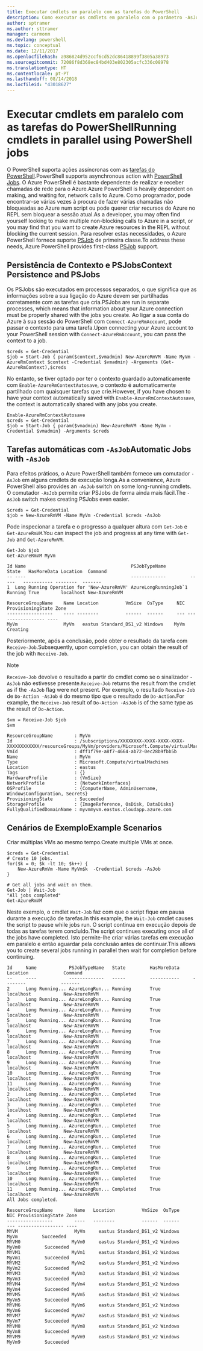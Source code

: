 ```yaml
---
title: Executar cmdlets em paralelo com as tarefas do PowerShell
description: Como executar os cmdlets em paralelo com o parâmetro -AsJob.
author: sptramer
ms.author: sttramer
manager: carmonm
ms.devlang: powershell
ms.topic: conceptual
ms.date: 12/11/2017
ms.openlocfilehash: a986824d952ccf6cd52dc86418899f3805a38973
ms.sourcegitcommit: 72086f8d368ec84bd403e802305acfc336c08978
ms.translationtype: HT
ms.contentlocale: pt-PT
ms.lasthandoff: 08/14/2018
ms.locfileid: "43018627"
---
```

# <a name="running-cmdlets-in-parallel-using-powershell-jobs"></a><span data-ttu-id="b3521-103">Executar cmdlets em paralelo com as tarefas do PowerShell</span><span class="sxs-lookup"><span data-stu-id="b3521-103">Running cmdlets in parallel using PowerShell jobs</span></span>

<span data-ttu-id="b3521-104">O PowerShell suporta ações assíncronas com as [tarefas do PowerShell](/powershell/module/microsoft.powershell.core/about/about_jobs).</span><span class="sxs-lookup"><span data-stu-id="b3521-104">PowerShell supports asynchronous action with [PowerShell Jobs](/powershell/module/microsoft.powershell.core/about/about_jobs).</span></span>
<span data-ttu-id="b3521-105">O Azure PowerShell é bastante dependente de realizar e receber chamadas de rede para o Azure.</span><span class="sxs-lookup"><span data-stu-id="b3521-105">Azure PowerShell is heavily dependent on making, and waiting for, network calls to Azure.</span></span> <span data-ttu-id="b3521-106">Como programador, pode encontrar-se várias vezes à procura de fazer várias chamadas não bloqueadas ao Azure num script ou pode querer criar recursos do Azure no REPL sem bloquear a sessão atual.</span><span class="sxs-lookup"><span data-stu-id="b3521-106">As a developer, you may often find yourself looking to make multiple non-blocking calls to Azure in a script, or you may find that you want to create Azure resources in the REPL without blocking the current session.</span></span> <span data-ttu-id="b3521-107">Para resolver estas necessidades, o Azure PowerShell fornece suporte [PSJob](/powershell/module/microsoft.powershell.core/about/about_jobs) de primeira classe.</span><span class="sxs-lookup"><span data-stu-id="b3521-107">To address these needs, Azure PowerShell provides first-class [PSJob](/powershell/module/microsoft.powershell.core/about/about_jobs) support.</span></span>

## <a name="context-persistence-and-psjobs"></a><span data-ttu-id="b3521-108">Persistência de Contexto e PSJobs</span><span class="sxs-lookup"><span data-stu-id="b3521-108">Context Persistence and PSJobs</span></span>

<span data-ttu-id="b3521-109">Os PSJobs são executados em processos separados, o que significa que as informações sobre a sua ligação do Azure devem ser partilhadas corretamente com as tarefas que cria.</span><span class="sxs-lookup"><span data-stu-id="b3521-109">PSJobs are run in separate processes, which means that information about your Azure connection must be properly shared with the jobs you create.</span></span> <span data-ttu-id="b3521-110">Ao ligar a sua conta do Azure à sua sessão do PowerShell com `Connect-AzureRmAccount`, pode passar o contexto para uma tarefa.</span><span class="sxs-lookup"><span data-stu-id="b3521-110">Upon connecting your Azure account to your PowerShell session with `Connect-AzureRmAccount`, you can pass the context to a job.</span></span>

```azurepowershell-interactive
$creds = Get-Credential
$job = Start-Job { param($context,$vmadmin) New-AzureRmVM -Name MyVm -AzureRmContext $context -Credential $vmadmin} -Arguments (Get-AzureRmContext),$creds
```

<span data-ttu-id="b3521-111">No entanto, se tiver optado por ter o contexto guardado automaticamente com `Enable-AzureRmContextAutosave`, o contexto é automaticamente partilhado com quaisquer tarefas que crie.</span><span class="sxs-lookup"><span data-stu-id="b3521-111">However, if you have chosen to have your context automatically saved with `Enable-AzureRmContextAutosave`, the context is automatically shared with any jobs you create.</span></span>

```azurepowershell-interactive
Enable-AzureRmContextAutosave
$creds = Get-Credential
$job = Start-Job { param($vmadmin) New-AzureRmVM -Name MyVm -Credential $vmadmin} -Arguments $creds
```

## <a name="automatic-jobs-with--asjob"></a><span data-ttu-id="b3521-112">Tarefas automáticas com `-AsJob`</span><span class="sxs-lookup"><span data-stu-id="b3521-112">Automatic Jobs with `-AsJob`</span></span>

<span data-ttu-id="b3521-113">Para efeitos práticos, o Azure PowerShell também fornece um comutador `-AsJob` em alguns cmdlets de execução longa.</span><span class="sxs-lookup"><span data-stu-id="b3521-113">As a convenience, Azure PowerShell also provides an `-AsJob` switch on some long-running cmdlets.</span></span>
<span data-ttu-id="b3521-114">O comutador `-AsJob` permite criar PSJobs de forma ainda mais fácil.</span><span class="sxs-lookup"><span data-stu-id="b3521-114">The `-AsJob` switch makes creating PSJobs even easier.</span></span>

```azurepowershell-interactive
$creds = Get-Credential
$job = New-AzureRmVM -Name MyVm -Credential $creds -AsJob
```

<span data-ttu-id="b3521-115">Pode inspecionar a tarefa e o progresso a qualquer altura com `Get-Job` e `Get-AzureRmVM`.</span><span class="sxs-lookup"><span data-stu-id="b3521-115">You can inspect the job and progress at any time with `Get-Job` and `Get-AzureRmVM`.</span></span>

```azurepowershell-interactive
Get-Job $job
Get-AzureRmVM MyVm
```

```output
Id Name                                       PSJobTypeName         State   HasMoreData Location  Command
-- ----                                       -------------         -----   ----------- --------  -------
1  Long Running Operation for 'New-AzureRmVM' AzureLongRunningJob`1 Running True        localhost New-AzureRmVM

ResourceGroupName    Name Location          VmSize  OsType     NIC ProvisioningState Zone
-----------------    ---- --------          ------  ------     --- ----------------- ----
MyVm                 MyVm   eastus Standard_DS1_v2 Windows    MyVm          Creating
```

<span data-ttu-id="b3521-116">Posteriormente, após a conclusão, pode obter o resultado da tarefa com `Receive-Job`.</span><span class="sxs-lookup"><span data-stu-id="b3521-116">Subsequently, upon completion, you can obtain the result of the job with `Receive-Job`.</span></span>

> [!NOTE]
> <span data-ttu-id="b3521-117">`Receive-Job` devolve o resultado a partir do cmdlet como se o sinalizador `-AsJob` não estivesse presente.</span><span class="sxs-lookup"><span data-stu-id="b3521-117">`Receive-Job` returns the result from the cmdlet as if the `-AsJob` flag were not present.</span></span>
> <span data-ttu-id="b3521-118">Por exemplo, o resultado `Receive-Job` de `Do-Action -AsJob` é do mesmo tipo que o resultado de `Do-Action`.</span><span class="sxs-lookup"><span data-stu-id="b3521-118">For example, the `Receive-Job` result of `Do-Action -AsJob` is of the same type as the result of `Do-Action`.</span></span>

```azurepowershell-interactive
$vm = Receive-Job $job
$vm
```

```output
ResourceGroupName        : MyVm
Id                       : /subscriptions/XXXXXXXX-XXXX-XXXX-XXXX-XXXXXXXXXXXX/resourceGroups/MyVm/providers/Microsoft.Compute/virtualMachines/MyVm
VmId                     : dff1f79e-a8f7-4664-ab72-0ec28b9fbb5b
Name                     : MyVm
Type                     : Microsoft.Compute/virtualMachines
Location                 : eastus
Tags                     : {}
HardwareProfile          : {VmSize}
NetworkProfile           : {NetworkInterfaces}
OSProfile                : {ComputerName, AdminUsername, WindowsConfiguration, Secrets}
ProvisioningState        : Succeeded
StorageProfile           : {ImageReference, OsDisk, DataDisks}
FullyQualifiedDomainName : myvmmyvm.eastus.cloudapp.azure.com
```

## <a name="example-scenarios"></a><span data-ttu-id="b3521-119">Cenários de Exemplo</span><span class="sxs-lookup"><span data-stu-id="b3521-119">Example Scenarios</span></span>

<span data-ttu-id="b3521-120">Criar múltiplas VMs ao mesmo tempo.</span><span class="sxs-lookup"><span data-stu-id="b3521-120">Create multiple VMs at once.</span></span>

```azurepowershell-interactive
$creds = Get-Credential
# Create 10 jobs.
for($k = 0; $k -lt 10; $k++) {
    New-AzureRmVm -Name MyVm$k  -Credential $creds -AsJob
}

# Get all jobs and wait on them.
Get-Job | Wait-Job
"All jobs completed"
Get-AzureRmVM
```

<span data-ttu-id="b3521-121">Neste exemplo, o cmdlet `Wait-Job` faz com que o script fique em pausa durante a execução de tarefas.</span><span class="sxs-lookup"><span data-stu-id="b3521-121">In this example, the `Wait-Job` cmdlet causes the script to pause while jobs run.</span></span> <span data-ttu-id="b3521-122">O script continua em execução depois de todas as tarefas terem concluído.</span><span class="sxs-lookup"><span data-stu-id="b3521-122">The script continues executing once all of the jobs have completed.</span></span> <span data-ttu-id="b3521-123">Isto permite-lhe criar várias tarefas em execução em paralelo e então aguardar pela conclusão antes de continuar.</span><span class="sxs-lookup"><span data-stu-id="b3521-123">This allows you to create several jobs running in parallel then wait for completion before continuing.</span></span>

```output
Id     Name            PSJobTypeName   State         HasMoreData     Location             Command
--     ----            -------------   -----         -----------     --------             -------
2      Long Running... AzureLongRun... Running       True            localhost            New-AzureRmVM
3      Long Running... AzureLongRun... Running       True            localhost            New-AzureRmVM
4      Long Running... AzureLongRun... Running       True            localhost            New-AzureRmVM
5      Long Running... AzureLongRun... Running       True            localhost            New-AzureRmVM
6      Long Running... AzureLongRun... Running       True            localhost            New-AzureRmVM
7      Long Running... AzureLongRun... Running       True            localhost            New-AzureRmVM
8      Long Running... AzureLongRun... Running       True            localhost            New-AzureRmVM
9      Long Running... AzureLongRun... Running       True            localhost            New-AzureRmVM
10     Long Running... AzureLongRun... Running       True            localhost            New-AzureRmVM
11     Long Running... AzureLongRun... Running       True            localhost            New-AzureRmVM
2      Long Running... AzureLongRun... Completed     True            localhost            New-AzureRmVM
3      Long Running... AzureLongRun... Completed     True            localhost            New-AzureRmVM
4      Long Running... AzureLongRun... Completed     True            localhost            New-AzureRmVM
5      Long Running... AzureLongRun... Completed     True            localhost            New-AzureRmVM
6      Long Running... AzureLongRun... Completed     True            localhost            New-AzureRmVM
7      Long Running... AzureLongRun... Completed     True            localhost            New-AzureRmVM
8      Long Running... AzureLongRun... Completed     True            localhost            New-AzureRmVM
9      Long Running... AzureLongRun... Completed     True            localhost            New-AzureRmVM
10     Long Running... AzureLongRun... Completed     True            localhost            New-AzureRmVM
11     Long Running... AzureLongRun... Completed     True            localhost            New-AzureRmVM
All Jobs completed.

ResourceGroupName        Name   Location          VmSize  OsType           NIC ProvisioningState Zone
-----------------        ----   --------          ------  ------           --- ----------------- ----
MYVM                     MyVm     eastus Standard_DS1_v2 Windows          MyVm         Succeeded
MYVM0                   MyVm0     eastus Standard_DS1_v2 Windows         MyVm0         Succeeded
MYVM1                   MyVm1     eastus Standard_DS1_v2 Windows         MyVm1         Succeeded
MYVM2                   MyVm2     eastus Standard_DS1_v2 Windows         MyVm2         Succeeded
MYVM3                   MyVm3     eastus Standard_DS1_v2 Windows         MyVm3         Succeeded
MYVM4                   MyVm4     eastus Standard_DS1_v2 Windows         MyVm4         Succeeded
MYVM5                   MyVm5     eastus Standard_DS1_v2 Windows         MyVm5         Succeeded
MYVM6                   MyVm6     eastus Standard_DS1_v2 Windows         MyVm6         Succeeded
MYVM7                   MyVm7     eastus Standard_DS1_v2 Windows         MyVm7         Succeeded
MYVM8                   MyVm8     eastus Standard_DS1_v2 Windows         MyVm8         Succeeded
MYVM9                   MyVm9     eastus Standard_DS1_v2 Windows         MyVm9         Succeeded
```
